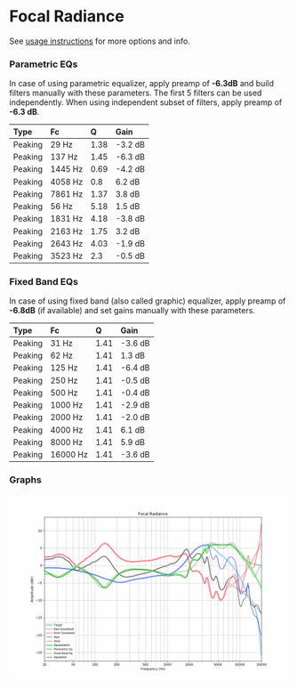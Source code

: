 # Focal Radiance
See [usage instructions](https://github.com/jaakkopasanen/AutoEq#usage) for more options and info.

### Parametric EQs
In case of using parametric equalizer, apply preamp of **-6.3dB** and build filters manually
with these parameters. The first 5 filters can be used independently.
When using independent subset of filters, apply preamp of **-6.3 dB**.

| Type    | Fc      |    Q | Gain    |
|:--------|:--------|:-----|:--------|
| Peaking | 29 Hz   | 1.38 | -3.2 dB |
| Peaking | 137 Hz  | 1.45 | -6.3 dB |
| Peaking | 1445 Hz | 0.69 | -4.2 dB |
| Peaking | 4058 Hz | 0.8  | 6.2 dB  |
| Peaking | 7861 Hz | 1.37 | 3.8 dB  |
| Peaking | 56 Hz   | 5.18 | 1.5 dB  |
| Peaking | 1831 Hz | 4.18 | -3.8 dB |
| Peaking | 2163 Hz | 1.75 | 3.2 dB  |
| Peaking | 2643 Hz | 4.03 | -1.9 dB |
| Peaking | 3523 Hz | 2.3  | -0.5 dB |

### Fixed Band EQs
In case of using fixed band (also called graphic) equalizer, apply preamp of **-6.8dB**
(if available) and set gains manually with these parameters.

| Type    | Fc       |    Q | Gain    |
|:--------|:---------|:-----|:--------|
| Peaking | 31 Hz    | 1.41 | -3.6 dB |
| Peaking | 62 Hz    | 1.41 | 1.3 dB  |
| Peaking | 125 Hz   | 1.41 | -6.4 dB |
| Peaking | 250 Hz   | 1.41 | -0.5 dB |
| Peaking | 500 Hz   | 1.41 | -0.4 dB |
| Peaking | 1000 Hz  | 1.41 | -2.9 dB |
| Peaking | 2000 Hz  | 1.41 | -2.0 dB |
| Peaking | 4000 Hz  | 1.41 | 6.1 dB  |
| Peaking | 8000 Hz  | 1.41 | 5.9 dB  |
| Peaking | 16000 Hz | 1.41 | -3.6 dB |

### Graphs
![](./Focal%20Radiance.png)